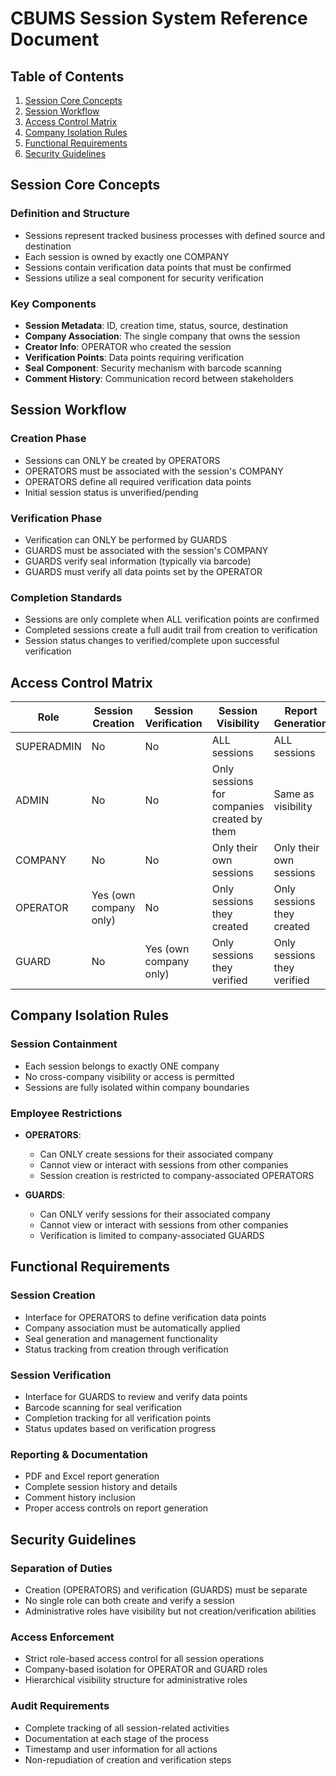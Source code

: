 # CBUMS Session System Reference Document

## Table of Contents
1. [Session Core Concepts](#session-core-concepts)
2. [Session Workflow](#session-workflow)
3. [Access Control Matrix](#access-control-matrix)
4. [Company Isolation Rules](#company-isolation-rules)
5. [Functional Requirements](#functional-requirements)
6. [Security Guidelines](#security-guidelines)

## Session Core Concepts

### Definition and Structure
- Sessions represent tracked business processes with defined source and destination
- Each session is owned by exactly one COMPANY
- Sessions contain verification data points that must be confirmed
- Sessions utilize a seal component for security verification

### Key Components
- **Session Metadata**: ID, creation time, status, source, destination
- **Company Association**: The single company that owns the session
- **Creator Info**: OPERATOR who created the session
- **Verification Points**: Data points requiring verification
- **Seal Component**: Security mechanism with barcode scanning
- **Comment History**: Communication record between stakeholders

## Session Workflow

### Creation Phase
- Sessions can ONLY be created by OPERATORS
- OPERATORS must be associated with the session's COMPANY
- OPERATORS define all required verification data points
- Initial session status is unverified/pending

### Verification Phase
- Verification can ONLY be performed by GUARDS
- GUARDS must be associated with the session's COMPANY
- GUARDS verify seal information (typically via barcode)
- GUARDS must verify all data points set by the OPERATOR

### Completion Standards
- Sessions are only complete when ALL verification points are confirmed
- Completed sessions create a full audit trail from creation to verification
- Session status changes to verified/complete upon successful verification

## Access Control Matrix

| Role | Session Creation | Session Verification | Session Visibility | Report Generation |
|------|------------------|----------------------|-------------------|-------------------|
| SUPERADMIN | No | No | ALL sessions | ALL sessions |
| ADMIN | No | No | Only sessions for companies created by them | Same as visibility |
| COMPANY | No | No | Only their own sessions | Only their own sessions |
| OPERATOR | Yes (own company only) | No | Only sessions they created | Only sessions they created |
| GUARD | No | Yes (own company only) | Only sessions they verified | Only sessions they verified |

## Company Isolation Rules

### Session Containment
- Each session belongs to exactly ONE company
- No cross-company visibility or access is permitted
- Sessions are fully isolated within company boundaries

### Employee Restrictions
- **OPERATORS**:
  - Can ONLY create sessions for their associated company
  - Cannot view or interact with sessions from other companies
  - Session creation is restricted to company-associated OPERATORS

- **GUARDS**:
  - Can ONLY verify sessions for their associated company
  - Cannot view or interact with sessions from other companies
  - Verification is limited to company-associated GUARDS

## Functional Requirements

### Session Creation
- Interface for OPERATORS to define verification data points
- Company association must be automatically applied
- Seal generation and management functionality
- Status tracking from creation through verification

### Session Verification
- Interface for GUARDS to review and verify data points
- Barcode scanning for seal verification
- Completion tracking for all verification points
- Status updates based on verification progress

### Reporting & Documentation
- PDF and Excel report generation
- Complete session history and details
- Comment history inclusion
- Proper access controls on report generation

## Security Guidelines

### Separation of Duties
- Creation (OPERATORS) and verification (GUARDS) must be separate
- No single role can both create and verify a session
- Administrative roles have visibility but not creation/verification abilities

### Access Enforcement
- Strict role-based access control for all session operations
- Company-based isolation for OPERATOR and GUARD roles
- Hierarchical visibility structure for administrative roles

### Audit Requirements
- Complete tracking of all session-related activities
- Documentation at each stage of the process
- Timestamp and user information for all actions
- Non-repudiation of creation and verification steps 